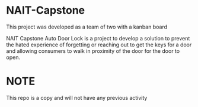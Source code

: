 # NAIT-Capstone
This project was developed as a team of two with a kanban board

NAIT Capstone Auto Door Lock is a project to develop a solution to prevent the hated experience of forgetting or reaching out to get the keys for a door and allowing consumers to walk in proximity of the door for the door to open.

# NOTE 
This repo is a copy and will not have any previous activity

